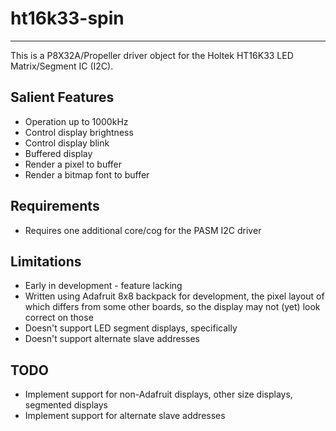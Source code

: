 # ht16k33-spin 
---------------

This is a P8X32A/Propeller driver object for the Holtek HT16K33 LED Matrix/Segment IC (I2C).

## Salient Features

* Operation up to 1000kHz
* Control display brightness
* Control display blink
* Buffered display
* Render a pixel to buffer
* Render a bitmap font to buffer

## Requirements

* Requires one additional core/cog for the PASM I2C driver

## Limitations

* Early in development - feature lacking
* Written using Adafruit 8x8 backpack for development, the pixel layout of which differs from some other boards, so the display may not (yet) look correct on those
* Doesn't support LED segment displays, specifically
* Doesn't support alternate slave addresses

## TODO

* Implement support for non-Adafruit displays, other size displays, segmented displays
* Implement support for alternate slave addresses

